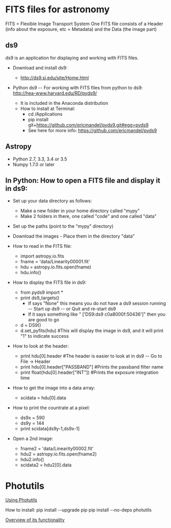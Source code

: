 # FITS files for astronomy

FITS = Flexible Image Transport System
One FITS file consists of a Header (info about the exposure, etc = Metadata) and the Data (the image part)

## ds9
ds9 is an application for displaying and working with FITS files.

- Download and install ds9:
    - http://ds9.si.edu/site/Home.html
- Python ds9 -- For working with FITS files from python to ds9: http://hea-www.harvard.edu/RD/pyds9/

    - It is included in the Anaconda distribution
    - How to install at Terminal:
        - cd /Applications
        - pip install git+https://github.com/ericmandel/pyds9.git#egg=pyds9
        - See here for more info: https://github.com/ericmandel/pyds9

## Astropy
- Python 2.7, 3.3, 3.4 or 3.5
- Numpy 1.7.0 or later

## In Python: How to open a FITS file and display it in ds9:

- Set up your data directory as follows:
    - Make a new folder in your home directory called "mypy"
    - Make 2 folders in there, one called "code" and one called "data"
- Set up the paths (point to the "mypy" directory)
- Download the images - Place them in the directory "data"
- How to read in the FITS file:

    - import astropy.io.fits
    - fname = 'data/Linearity00001.fit'
    - hdu = astropy.io.fits.open(fname)
    - hdu.info()
- How to display the FITS file in ds9:

    - from pyds9 import *
    - print ds9_targets()
        - If says "None" this means you do not have a ds9 session running -- Start up ds9 -- or Quit and re-start ds9
        - If it says something like " ['DS9:ds9 c0a8000f:50436']" then you are good to go
    - d = DS9()
    - d.set_pyfits(hdu)  #This will display the image in ds9, and it will print "1" to indicate success
- How to look at the header:

    - print hdu[0].header   #The header is easier to look at in ds9 -- Go to File -> Header
    - print hdu[0].header["PASSBAND"]   #Prints the passband filter name
    - print float(hdu[0].header["INT"])   #Prints the exposure integration time
- How to get the image into a data array:

    - scidata = hdu[0].data
- How to print the countrate at a pixel:

    - ds9x = 590
    - ds9y = 144
    - print scidata[ds9y-1,ds9x-1]
- Open a 2nd image:
    - fname2 = 'data/Linearity00002.fit'
    - hdu2 = astropy.io.fits.open(fname2)
    - hdu2.info()
    - scidata2 = hdu2[0].data

# Photutils
[Using Photutils](http://photutils.readthedocs.org/en/latest/)

How to install:
pip install --upgrade pip
pip install --no-deps photutils

[Overview of its functionality](http://photutils.readthedocs.org/en/latest/photutils/overview.html)

